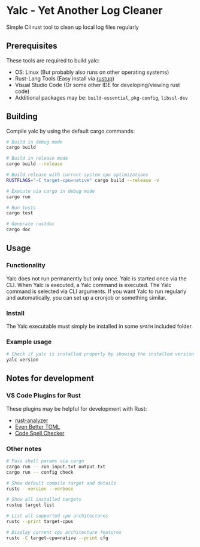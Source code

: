 # Yalc - Yet Another Log Cleaner
Simple Cli rust tool to clean up local log files regularly

## Prerequisites
These tools are required to build yalc:

* OS: Linux (But probably also runs on other operating systems)
* Rust-Lang Tools (Easy install via [rustup](https://www.rust-lang.org/tools/install))
* Visual Studio Code (Or some other IDE for developing/viewing rust code)
* Additional packages may be: `build-essential`, `pkg-config`, `libssl-dev`

## Building
Compile yalc by using the default cargo commands:
```bash
# Build in debug mode
cargo build

# Build in release mode
cargo build --release

# Build release with current system cpu optimizations
RUSTFLAGS="-C target-cpu=native" cargo build --release -v

# Execute via cargo in debug mode
cargo run

# Run tests
cargo test

# Generate rustdoc
cargo doc
```

## Usage
### Functionality
Yalc does not run permanently but only once. Yalc is started once via the
CLI. When Yalc is executed, a Yalc command is executed. The Yalc command
is selected via CLI arguments. If you want Yalc to run regularly and
automatically, you can set up a cronjob or something similar.

### Install
The Yalc executable must simply be installed in some `$PATH` included folder.

### Example usage
```bash
# Check if yalc is installed properly by showing the installed version
yalc version
```

## Notes for development
### VS Code Plugins for Rust
These plugins may be helpful for development with Rust:

* [rust-analyzer](https://marketplace.visualstudio.com/items?itemName=rust-lang.rust-analyzer)
* [Even Better TOML](https://marketplace.visualstudio.com/items?itemName=tamasfe.even-better-toml)
* [Code Spell Checker](https://marketplace.visualstudio.com/items?itemName=streetsidesoftware.code-spell-checker)

### Other notes
```bash
# Pass shell params via cargo
cargo run -- run input.txt output.txt
cargo run -- config check

# Show default compile target and details
rustc --version --verbose

# Show all installed targets
rustup target list

# List all supported cpu architectures
rustc --print target-cpus

# Display current cpu architecture features
rustc -C target-cpu=native --print cfg
```
